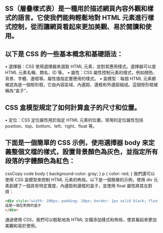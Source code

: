 ## SS（層疊樣式表）是一種用於描述網頁內容外觀和樣式的語言。它使我們能夠輕鬆地對 HTML 元素進行樣式控制，從而讓網頁看起來更加美觀、易於閱讀和使用。

## 以下是 CSS 的一些基本概念和基礎語法：
•	選擇器：CSS 使用選擇器來選取 HTML 元素，並對其應用樣式。選擇器可以是 HTML 元素名稱、類名、ID 等。
•	屬性：CSS 屬性控制元素的樣式，例如顏色、背景、字體、邊框等。屬性值指定要應用的樣式。
•	盒模型：每個 HTML 元素都被認為是一個矩形框，它由內容區域、內邊距、邊框和外邊距組成。這個矩形框被稱為“盒子”，

## CSS 盒模型規定了如何計算盒子的尺寸和位置。
•	定位：CSS 定位屬性用於指定 HTML 元素的位置。常用的定位屬性包括 position、top、bottom、left、right、float 等。

## 下面是一個簡單的 CSS 示例，使用選擇器 body 來定義整個文檔的樣式，設置背景顏色為灰色，並指定所有段落的字體顏色為紅色：
cssCopy code
body {
  background-color: gray;
}
p {
  color: red;
}
我們還可以使用 CSS 盒模型來控制 HTML 元素的佈局。以下是一個簡單的示例，使用 div 元素創建了一個具有特定寬度、內邊距和邊框的盒子，並使用 float 屬性將其左對齊：
```html
<div style="width: 200px; padding: 20px; border: 1px solid black; float: left;"> 
這是一個左對齊的盒子 
</div> 
```

通過使用 CSS，我們可以輕鬆地為 HTML 文檔添加樣式和佈局，使其看起來更加美觀和易於使用。

